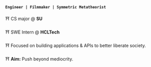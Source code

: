 **`Engineer | Filmmaker | Symmetric Metatheorist`**

⛩️ CS major @ **SU**

⛩️ SWE Intern @ **HCLTech**

⛩️ Focused on building applications & APIs to better liberate society. 

⛩️ **Aim:** Push beyond mediocrity.
